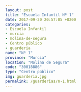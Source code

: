 ```yaml
---
layout: post
title: "Escuela Infantil Nº 1"
date: 2017-09-20 20:57:05 +0200
categories:
- Escuela Infantil
- murcia
- molina-de-segura
- Centro público
- guarderia
name: "Nº 1"
province: "Murcia"
location: "Molina de Segura"
code: "30018886"
type: "Centro público"
img: guarderia.jpg
permalink: /guarderias/n-1.html
---
```

